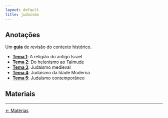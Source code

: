 ```yaml
---
layout: default
title: judaísmo
---
```


## Anotações

Um [**guia**](./apuntes/jdmo_repaso.md) de revisão do contexto histórico.
- [**Tema 1**](./apuntes/jdmo_t1): A religião do antigo Israel
- [**Tema 2**](./apuntes/jdmo_t2): Do helenismo ao Talmude
- [**Tema 3**](./apuntes/jdmo_t3): Judaísmo medieval
- [**Tema 4**](./apuntes/jdmo_t4): Judaísmo da Idade Moderna
- [**Tema 5**](./apuntes/jdmo_t5): Judaísmo contemporâneo 

## Materiais

---
<div style="display: flex; align-items: center; float: left;">
<a href="../">&#8592; Matérias</a>
</div>
